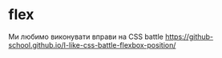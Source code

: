 # flex

Ми любимо виконувати вправи на CSS battle
https://github-school.github.io/I-like-css-battle-flexbox-position/
